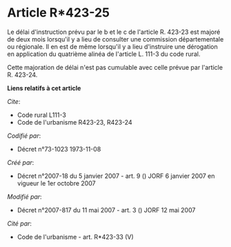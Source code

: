 # Article R*423-25

Le délai d'instruction prévu par le b et le c de l'article R. 423-23 est majoré de deux mois lorsqu'il y a lieu de consulter
une commission départementale ou régionale. Il en est de même lorsqu'il y a lieu d'instruire une dérogation en application du
quatrième alinéa de l'article L. 111-3 du code rural.

Cette majoration de délai n'est pas cumulable avec celle prévue par l'article R. 423-24.

**Liens relatifs à cet article**

_Cite_:

  - Code rural L111-3
  - Code de l'urbanisme R423-23, R423-24

_Codifié par_:

  - Décret n°73-1023 1973-11-08

_Créé par_:

  - Décret n°2007-18 du 5 janvier 2007 - art. 9 () JORF 6 janvier 2007 en vigueur le 1er octobre 2007

_Modifié par_:

  - Décret n°2007-817 du 11 mai 2007 - art. 3 () JORF 12 mai 2007

_Cité par_:

  - Code de l'urbanisme - art. R*423-33 (V)
